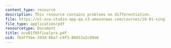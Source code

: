 ```yaml
---
content_type: resource
description: This resource contains problems on differentiation.
file: https://ol-ocw-studio-app-qa.s3.amazonaws.com/courses/18-01-single-variable-calculus-fall-2005/f6dff5be393d86a7c9f386653a2c89e6_ocw01f05finalpra.pdf
file_type: application/pdf
resourcetype: Document
title: ocw01f05finalpra.pdf
uid: f6dff5be-393d-86a7-c9f3-86653a2c89e6
---
```

